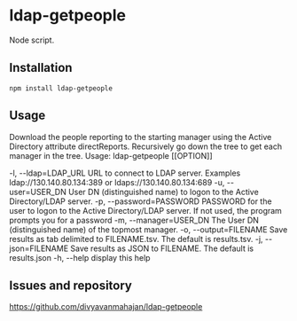 # ldap-getpeople
Node script.

## Installation
```
npm install ldap-getpeople
```
## Usage

Download the people reporting to the starting manager using the Active Directory attribute directReports. 
Recursively go down the tree to get each manager in the tree.
Usage: ldap-getpeople [[OPTION]]

  -l, --ldap=LDAP_URL      URL to connect to LDAP server. Examples ldap://130.140.80.134:389 or ldaps://130.140.80.134:689
  -u, --user=USER_DN       User DN (distinguished name) to logon to the Active Directory/LDAP server.
  -p, --password=PASSWORD  PASSWORD for the user to logon to the Active Directory/LDAP server. If not used, the program prompts you for a password
  -m, --manager=USER_DN    The User DN (distinguished name) of the topmost manager.
  -o, --output=FILENAME    Save results as tab delimited to FILENAME.tsv. The default is results.tsv.
  -j, --json=FILENAME      Save results as JSON to FILENAME. The default is results.json
  -h, --help               display this help

## Issues and repository
https://github.com/divyavanmahajan/ldap-getpeople
